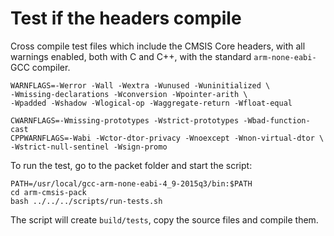 # Test if the headers compile

Cross compile test files which include the CMSIS Core headers,
with all warnings enabled,
both with C and C++, with the standard `arm-none-eabi-` GCC compiler.

```
WARNFLAGS=-Werror -Wall -Wextra -Wunused -Wuninitialized \
-Wmissing-declarations -Wconversion -Wpointer-arith \
-Wpadded -Wshadow -Wlogical-op -Waggregate-return -Wfloat-equal

CWARNFLAGS=-Wmissing-prototypes -Wstrict-prototypes -Wbad-function-cast
CPPWARNFLAGS=-Wabi -Wctor-dtor-privacy -Wnoexcept -Wnon-virtual-dtor \
-Wstrict-null-sentinel -Wsign-promo
```

To run the test, go to the packet folder and start the script:

```
PATH=/usr/local/gcc-arm-none-eabi-4_9-2015q3/bin:$PATH
cd arm-cmsis-pack
bash ../../../scripts/run-tests.sh
```

The script will create `build/tests`, copy the source files and compile them.


